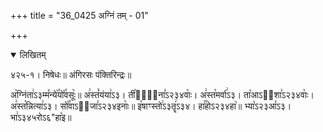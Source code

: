 +++
title = "36_0425 अग्निं तम् - 01"

+++
<details open><summary>लिखितम्</summary>

४२५-१। निषेधः॥ अंगिरसः पंक्तिरिन्द्रः॥

अ꣥ग्निंता꣢ऽ३म्म꣤न्ये꣥꣯यो꣤꣯वसूः꣥॥ अ꣢स्तं꣡यंया꣢ऽ३। ती꣡धे꣢᳐ना꣣ऽ२३४वाः꣥। अ꣢स्त꣡मर्वा꣢ऽ३। ता꣡आऽ२᳐शा꣣ऽ२३४वाः꣥। अ꣢स्त꣡न्नित्या꣢ऽ३। सो꣡꣯वाऽ२᳐जा꣣ऽ२३४इनाः꣥॥ इ꣡षाꣳस्तो꣢ऽ३तॄ꣢ऽ३४। हा꣣꣯होऽ२३४हा꣥॥ भ्या꣡ऽ२३आ꣤ऽ३। भा꣢ऽ३४५रोऽ६"हा꣥इ॥
</details>